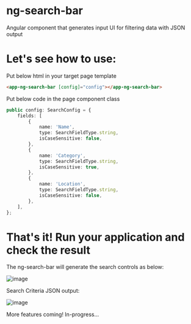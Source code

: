 # ng-search-bar
Angular component that generates input UI for filtering data with JSON output

# Let's see how to use:
Put below html in your target page template

```html
<app-ng-search-bar [config]="config"></app-ng-search-bar>
```

Put below code in the page component class

```typescript
public config: SearchConfig = {
	fields: [
		{
			name: 'Name',
			type: SearchFieldType.string,
			isCaseSensitive: false,
		},
		{
			name: 'Category',
			type: SearchFieldType.string,
			isCaseSensitive: true,
		},
		{
			name: 'Location',
			type: SearchFieldType.string,
			isCaseSensitive: false,
		},
	],
};
```

# That's it! Run your application and check the result

The ng-search-bar will generate the search controls as below:

![image](https://github.com/ryowu/ng-search-bar/assets/4537570/300dafce-2e2f-4a27-a082-571cd7b3a392)

Search Criteria JSON output:

![image](https://github.com/ryowu/ng-search-bar/assets/4537570/476f41b4-5d36-468c-bbfa-5aeff9ab2c33)

More features coming!
In-progress...
